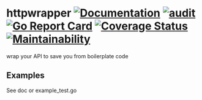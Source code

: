 # httpwrapper [![Documentation](https://godoc.org/github.com/induzo/httpwrapper?status.svg)](http://godoc.org/github.com/induzo/httpwrapper) [![audit](https://github.com/induzo/httpwrapper/actions/workflows/audit.yml/badge.svg)](https://github.com/induzo/httpwrapper/actions/workflows/audit.yml) [![Go Report Card](https://goreportcard.com/badge/github.com/induzo/httpwrapper)](https://goreportcard.com/report/github.com/induzo/httpwrapper) [![Coverage Status](https://coveralls.io/repos/github/induzo/httpwrapper/badge.svg?branch=)](https://coveralls.io/github/induzo/httpwrapper?branch=main) [![Maintainability](https://api.codeclimate.com/v1/badges/163ea119e152dab7c834/maintainability)](https://codeclimate.com/github/induzo/httpwrapper/maintainability)

wrap your API to save you from boilerplate code

## Examples

See doc or example_test.go